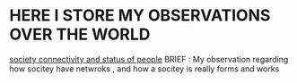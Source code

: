 # HERE I STORE MY OBSERVATIONS OVER THE WORLD 

[society connectivity and status of people](https://github.com/1Nullnet/1Nullnet.github.io/blob/observation/observation%20folder%20/society%20and%20civilization.md)
BRIEF :  My observation regarding how socitey have netwroks , and how a socitey is really forms and works 

